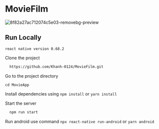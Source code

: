 # MovieFilm

![8f82a27ac712074c5e03-removebg-preview](https://user-images.githubusercontent.com/58600088/171361845-6ebf6339-4828-4be5-8fc4-86d9de5035b4.png)


## Run Locally

`react native version 0.68.2`

Clone the project

```bash
  https://github.com/Khanh-0124/MovieFilm.git
```

Go to the project directory

`cd MovieApp`

Install dependencies using `npm install` or `yarn install`

Start the server

```bash
  npm run start
```

Run android use command `npx react-native run-android` or `yarn android`
